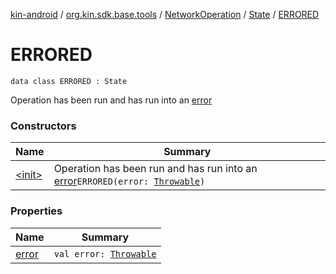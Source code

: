 [kin-android](../../../../index.md) / [org.kin.sdk.base.tools](../../../index.md) / [NetworkOperation](../../index.md) / [State](../index.md) / [ERRORED](./index.md)

# ERRORED

`data class ERRORED : State`

Operation has been run and has run into an [error](error.md)

### Constructors

| Name | Summary |
|---|---|
| [&lt;init&gt;](-init-.md) | Operation has been run and has run into an [error](error.md)`ERRORED(error: `[`Throwable`](https://kotlinlang.org/api/latest/jvm/stdlib/kotlin/-throwable/index.html)`)` |

### Properties

| Name | Summary |
|---|---|
| [error](error.md) | `val error: `[`Throwable`](https://kotlinlang.org/api/latest/jvm/stdlib/kotlin/-throwable/index.html) |
